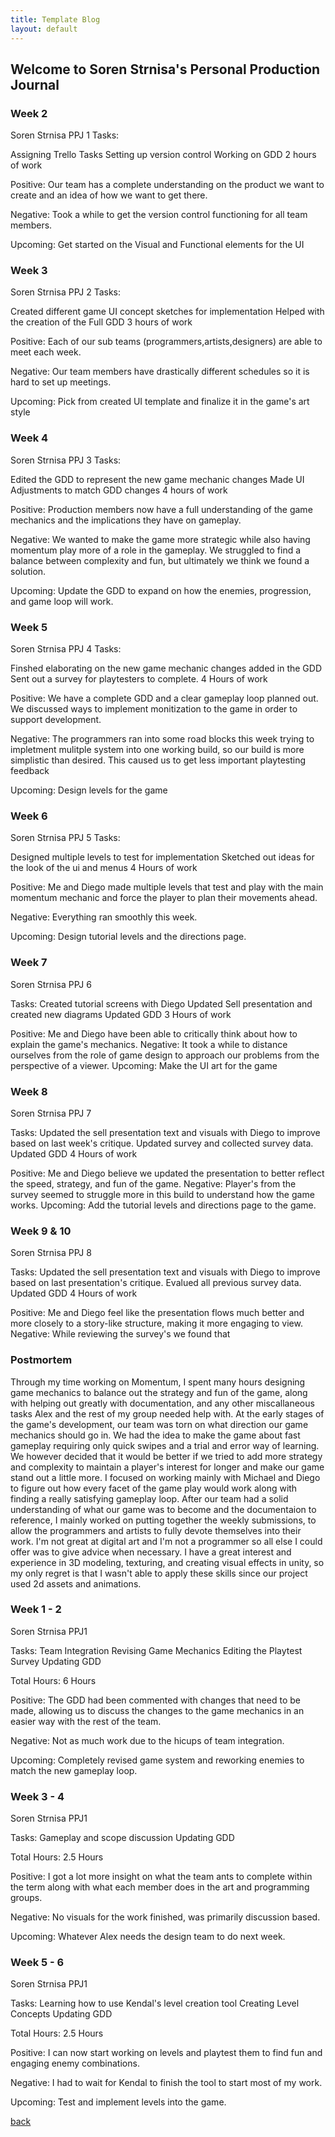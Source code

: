 ```yaml
---
title: Template Blog
layout: default
---
```


## Welcome to Soren Strnisa's Personal Production Journal

### Week 2
Soren Strnisa PPJ 1
Tasks:

Assigning Trello Tasks
Setting up version control
Working on GDD
2 hours of work

Positive: Our team has a complete understanding on the product we want to create and an idea of how we want to get there.

Negative: Took a while to get the version control functioning for all team members.

Upcoming: Get started on the Visual and Functional elements for the UI

### Week 3
Soren Strnisa PPJ 2
Tasks:

Created different game UI concept sketches for implementation
Helped with the creation of the Full GDD
3 hours of work

Positive: Each of our sub teams (programmers,artists,designers) are able to meet each week.

Negative: Our team members have drastically different schedules so it is hard to set up meetings.

Upcoming: Pick from created UI template and finalize it in the game's art style

### Week 4

Soren Strnisa PPJ 3
Tasks:

Edited the GDD to represent the new game mechanic changes
Made UI Adjustments to match GDD changes
4 hours of work

Positive: Production members now have a full understanding of the game mechanics and the implications they have on gameplay.

Negative: We wanted to make the game more strategic while also having momentum play more of a role in the gameplay. We struggled to find a balance between complexity and fun,    but ultimately we think we found a solution.

Upcoming: Update the GDD to expand on how the enemies, progression, and game loop will work.


### Week 5

Soren Strnisa PPJ 4
Tasks:

Finshed elaborating on the new game mechanic changes added in the GDD
Sent out a survey for playtesters to complete.
4 Hours of work

Positive: We have a complete GDD and a clear gameplay loop planned out. We discussed ways to implement monitization to the game in order to support development.

Negative: The programmers ran into some road blocks this week trying to impletment mulitple system into one working build, so our build is more simplistic than desired. This caused us to get less important playtesting feedback

Upcoming: Design levels for the game

### Week 6

Soren Strnisa PPJ 5
Tasks:

Designed multiple levels to test for implementation
Sketched out ideas for the look of the ui and menus
4 Hours of work

Positive: Me and Diego made multiple levels that test and play with the main momentum mechanic and force the player to plan their movements ahead.

Negative: Everything ran smoothly this week.

Upcoming: Design tutorial levels and the directions page.

### Week 7

Soren Strnisa PPJ 6

Tasks:
Created tutorial screens with Diego
Updated Sell presentation and created new diagrams
Updated GDD
3 Hours of work

Positive: Me and Diego have been able to critically think about how to explain the game's mechanics.
Negative: It took a while to distance ourselves from the role of game design to approach our problems from the perspective of a viewer.
Upcoming: Make the UI art for the game

### Week 8

Soren Strnisa PPJ 7

Tasks:
Updated the sell presentation text and visuals with Diego to improve based on last week's critique.
Updated survey and collected survey data.
Updated GDD
4 Hours of work

Positive: Me and Diego believe we updated the presentation to better reflect the speed, strategy, and fun of the game.
Negative: Player's from the survey seemed to struggle more in this build to understand how the game works.
Upcoming: Add the tutorial levels and directions page to the game.

### Week 9 & 10

Soren Strnisa PPJ 8

Tasks:
Updated the sell presentation text and visuals with Diego to improve based on last presentation's critique.
Evalued all previous survey data.
Updated GDD
4 Hours of work

Positive: Me and Diego feel like the presentation flows much better and more closely to a story-like structure, making it more engaging to view.
Negative: While reviewing the survey's we found that

### Postmortem

Through my time working on Momentum, I spent many hours designing game mechanics to balance out the strategy and fun of the game, along with helping out greatly with documentation, and any other miscallaneous tasks Alex and the rest of my group needed help with. At  the early stages of the game's development, our team was torn on what direction our game mechanics should go in. We had the idea to make the game about fast gameplay requiring only quick swipes and a trial and error way of learning. We however decided that it would be better if we tried to add more strategy and complexity to maintain a player's interest for longer and make our game stand out a little more. I focused on working mainly with Michael and Diego to figure out how every facet of the game play would work along with finding a really satisfying gameplay loop. After our team had a solid understanding of what our game was to become and the documentaion to reference, I mainly worked on putting together the weekly submissions, to allow the programmers and artists to fully devote themselves into their work. I'm not great at digital art and I'm not a programmer so all else I could offer was to give advice when necessary. I have a great interest and experience in 3D modeling, texturing, and creating visual effects in unity, so my only regret is that I wasn't able to apply these skills since our project used 2d assets and animations.

### Week 1 - 2

Soren Strnisa PPJ1

Tasks:
Team Integration
Revising Game Mechanics
Editing the Playtest Survey
Updating GDD

Total Hours: 6 Hours

Positive: The GDD had been commented with changes that need to be made, allowing us to discuss the changes to the game mechanics in an easier way with the rest of the team.

Negative: Not as much work due to the hicups of team integration. 

Upcoming: Completely revised game system and reworking enemies to match the new gameplay loop.

### Week 3 - 4

Soren Strnisa PPJ1

Tasks:
Gameplay and scope discussion
Updating GDD

Total Hours: 2.5 Hours

Positive: I got a lot more insight on what the team ants to complete within the term along with what each member does in the art and programming groups.

Negative: No visuals for the work finished, was primarily discussion based. 

Upcoming: Whatever Alex needs the design team to do next week.

### Week 5 - 6

Soren Strnisa PPJ1

Tasks:
Learning how to use Kendal's level creation tool
Creating Level Concepts
Updating GDD

Total Hours: 2.5 Hours

Positive: I can now start working on levels and playtest them to find fun and engaging enemy combinations.

Negative: I had to wait for Kendal to finish the tool to start most of my work.

Upcoming: Test and implement levels into the game.


[back](Blogs.html)
